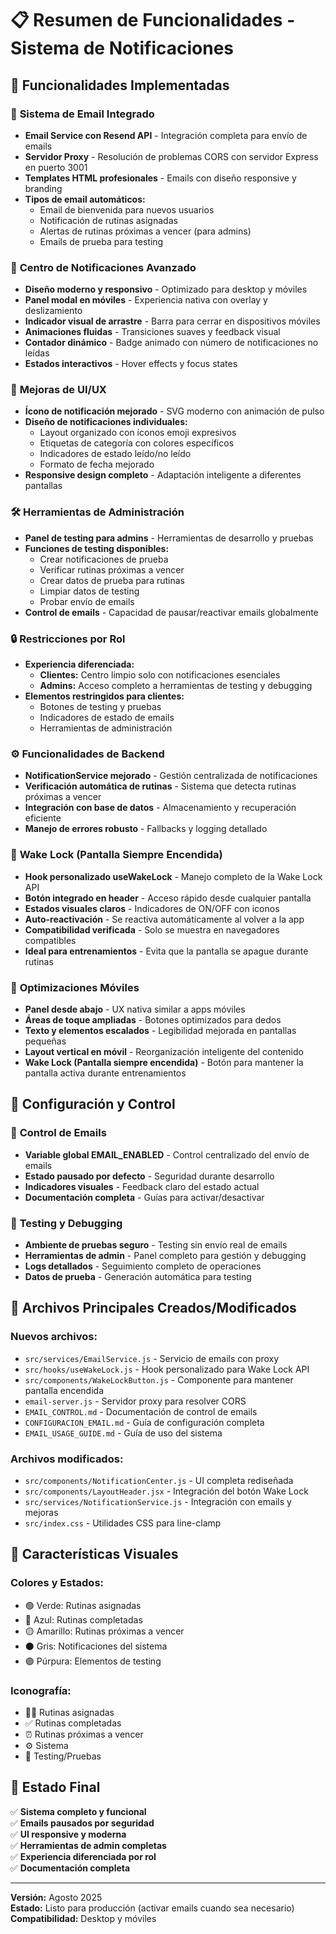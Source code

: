 # 📋 Resumen de Funcionalidades - Sistema de Notificaciones

## 🚀 **Funcionalidades Implementadas**

### 📧 **Sistema de Email Integrado**
- **Email Service con Resend API** - Integración completa para envío de emails
- **Servidor Proxy** - Resolución de problemas CORS con servidor Express en puerto 3001
- **Templates HTML profesionales** - Emails con diseño responsive y branding
- **Tipos de email automáticos:**
  - Email de bienvenida para nuevos usuarios
  - Notificación de rutinas asignadas
  - Alertas de rutinas próximas a vencer (para admins)
  - Emails de prueba para testing

### 🔔 **Centro de Notificaciones Avanzado**
- **Diseño moderno y responsivo** - Optimizado para desktop y móviles
- **Panel modal en móviles** - Experiencia nativa con overlay y deslizamiento
- **Indicador visual de arrastre** - Barra para cerrar en dispositivos móviles
- **Animaciones fluidas** - Transiciones suaves y feedback visual
- **Contador dinámico** - Badge animado con número de notificaciones no leídas
- **Estados interactivos** - Hover effects y focus states

### 🎨 **Mejoras de UI/UX**
- **Ícono de notificación mejorado** - SVG moderno con animación de pulso
- **Diseño de notificaciones individuales:**
  - Layout organizado con íconos emoji expresivos
  - Etiquetas de categoría con colores específicos
  - Indicadores de estado leído/no leído
  - Formato de fecha mejorado
- **Responsive design completo** - Adaptación inteligente a diferentes pantallas

### 🛠️ **Herramientas de Administración**
- **Panel de testing para admins** - Herramientas de desarrollo y pruebas
- **Funciones de testing disponibles:**
  - Crear notificaciones de prueba
  - Verificar rutinas próximas a vencer
  - Crear datos de prueba para rutinas
  - Limpiar datos de testing
  - Probar envío de emails
- **Control de emails** - Capacidad de pausar/reactivar emails globalmente

### 🔒 **Restricciones por Rol**
- **Experiencia diferenciada:**
  - **Clientes:** Centro limpio solo con notificaciones esenciales
  - **Admins:** Acceso completo a herramientas de testing y debugging
- **Elementos restringidos para clientes:**
  - Botones de testing y pruebas
  - Indicadores de estado de emails
  - Herramientas de administración

### ⚙️ **Funcionalidades de Backend**
- **NotificationService mejorado** - Gestión centralizada de notificaciones
- **Verificación automática de rutinas** - Sistema que detecta rutinas próximas a vencer
- **Integración con base de datos** - Almacenamiento y recuperación eficiente
- **Manejo de errores robusto** - Fallbacks y logging detallado

### 🔋 **Wake Lock (Pantalla Siempre Encendida)**
- **Hook personalizado useWakeLock** - Manejo completo de la Wake Lock API
- **Botón integrado en header** - Acceso rápido desde cualquier pantalla
- **Estados visuales claros** - Indicadores de ON/OFF con iconos
- **Auto-reactivación** - Se reactiva automáticamente al volver a la app
- **Compatibilidad verificada** - Solo se muestra en navegadores compatibles
- **Ideal para entrenamientos** - Evita que la pantalla se apague durante rutinas

### 📱 **Optimizaciones Móviles**
- **Panel desde abajo** - UX nativa similar a apps móviles
- **Áreas de toque ampliadas** - Botones optimizados para dedos
- **Texto y elementos escalados** - Legibilidad mejorada en pantallas pequeñas
- **Layout vertical en móvil** - Reorganización inteligente del contenido
- **Wake Lock (Pantalla siempre encendida)** - Botón para mantener la pantalla activa durante entrenamientos

## 🔧 **Configuración y Control**

### 📧 **Control de Emails**
- **Variable global EMAIL_ENABLED** - Control centralizado del envío de emails
- **Estado pausado por defecto** - Seguridad durante desarrollo
- **Indicadores visuales** - Feedback claro del estado actual
- **Documentación completa** - Guías para activar/desactivar

### 🎯 **Testing y Debugging**
- **Ambiente de pruebas seguro** - Testing sin envío real de emails
- **Herramientas de admin** - Panel completo para gestión y debugging
- **Logs detallados** - Seguimiento completo de operaciones
- **Datos de prueba** - Generación automática para testing

## 📁 **Archivos Principales Creados/Modificados**

### **Nuevos archivos:**
- `src/services/EmailService.js` - Servicio de emails con proxy
- `src/hooks/useWakeLock.js` - Hook personalizado para Wake Lock API
- `src/components/WakeLockButton.js` - Componente para mantener pantalla encendida
- `email-server.js` - Servidor proxy para resolver CORS
- `EMAIL_CONTROL.md` - Documentación de control de emails
- `CONFIGURACION_EMAIL.md` - Guía de configuración completa
- `EMAIL_USAGE_GUIDE.md` - Guía de uso del sistema

### **Archivos modificados:**
- `src/components/NotificationCenter.js` - UI completa rediseñada
- `src/components/LayoutHeader.jsx` - Integración del botón Wake Lock
- `src/services/NotificationService.js` - Integración con emails y mejoras
- `src/index.css` - Utilidades CSS para line-clamp

## 🎨 **Características Visuales**

### **Colores y Estados:**
- 🟢 Verde: Rutinas asignadas
- 🔵 Azul: Rutinas completadas  
- 🟡 Amarillo: Rutinas próximas a vencer
- ⚫ Gris: Notificaciones del sistema
- 🟣 Púrpura: Elementos de testing

### **Iconografía:**
- 🏋️‍♂️ Rutinas asignadas
- ✅ Rutinas completadas
- ⏰ Rutinas próximas a vencer
- ⚙️ Sistema
- 🧪 Testing/Pruebas

## 🚀 **Estado Final**

✅ **Sistema completo y funcional**  
✅ **Emails pausados por seguridad**  
✅ **UI responsive y moderna**  
✅ **Herramientas de admin completas**  
✅ **Experiencia diferenciada por rol**  
✅ **Documentación completa**  

---

**Versión:** Agosto 2025  
**Estado:** Listo para producción (activar emails cuando sea necesario)  
**Compatibilidad:** Desktop y móviles
